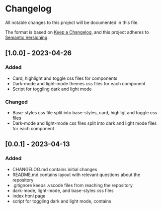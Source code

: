 # Changelog

All notable changes to this project will be documented in this file.

The format is based on [Keep a Changelog](https://keepachangelog.com/en/1.0.0/),
and this project adheres to [Semantic Versioning](https://semver.org/spec/v2.0.0.html).

<!-- 
Guiding Principles
  - Changelogs are for humans, not machines.
  - There should be an entry for every single version.
  - The same types of changes should be grouped.
  - Versions and sections should be linkable.
  - The latest version comes first.
  - The release date of each version is displayed.
  - Mention whether you follow Semantic Versioning.

Types of changes
  - Added - for new features.
  - Changed - for changes in existing functionality.
  - Deprecated - for soon-to-be removed features.
  - Removed - for now removed features.
  - Fixed - for any bug fixes.
  - Security - in case of vulnerabilities.

Template

## [0.0.0] - yyyy-mm-dd

### Change
- change 1
- change 2
- change 3
-->

## [1.0.0] - 2023-04-26

### Added
- Card, highlight and toggle css files for components
- Dark-mode and light-mode themes css files for each component
- Script for toggling dark and light mode

### Changed
- Base-styles css file split into base-styles, card, highligt and toggle css files
- Dark-mode and light-mode css files split into dark and light mode files for each component

## [0.0.1] - 2023-04-13

### Added
- CHANGELOG.md contains initial changes
- README.md contains layout with relevant questions about the repository
- .gitignore keeps .vscode files from reaching the repository
- dark-mode, light-mode, and base-styles css files
- index html page
- script for toggling dark and light mode, contains